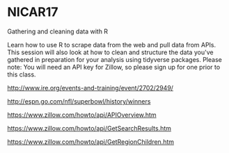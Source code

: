 # NICAR17
Gathering and cleaning data with R

Learn how to use R to scrape data from the web and pull data from APIs. This session will also look at how to clean and structure the data you've gathered in preparation for your analysis using tidyverse packages. Please note: You will need an API key for Zillow, so please sign up for one prior to this class.

http://www.ire.org/events-and-training/event/2702/2949/

http://espn.go.com/nfl/superbowl/history/winners

https://www.zillow.com/howto/api/APIOverview.htm

https://www.zillow.com/howto/api/GetSearchResults.htm

https://www.zillow.com/howto/api/GetRegionChildren.htm
